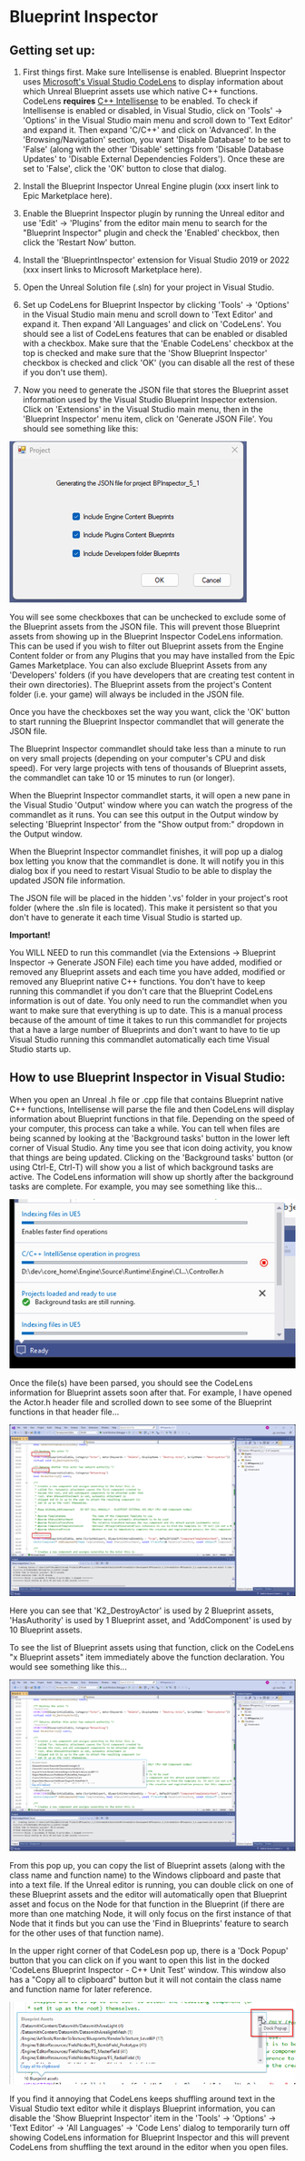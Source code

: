 
# Blueprint Inspector


## Getting set up:

1. First things first.  Make sure Intellisense is enabled.  Blueprint Inspector uses [Microsoft's Visual Studio CodeLens](https://learn.microsoft.com/en-us/visualstudio/ide/find-code-changes-and-other-history-with-codelens?view=vs-2022) to display information about which Unreal Blueprint assets use which native C++ functions.  CodeLens **requires** [C++ Intellisense](https://learn.microsoft.com/en-us/visualstudio/ide/visual-cpp-intellisense?view=vs-2022) to be enabled.  To check if Intellisense is enabled or disabled, in Visual Studio, click on 'Tools' -> 'Options' in the Visual Studio main menu and scroll down to 'Text Editor' and expand it.  Then expand 'C/C++' and click on 'Advanced'.  In the 'Browsing/Navigation' section, you want 'Disable Database' to be set to 'False' (along with the other 'Disable' settings from 'Disable Database Updates' to 'Disable External Dependencies Folders').  Once these are set to 'False', click the 'OK' button to close that dialog.

2. Install the Blueprint Inspector Unreal Engine plugin (xxx insert link to Epic Marketplace here).

3. Enable the Blueprint Inspector plugin by running the Unreal editor and use 'Edit' -> 'Plugins' from the editor main menu to search for the "Blueprint Inspector" plugin and check the 'Enabled' checkbox, then click the 'Restart Now' button.

4. Install the 'BlueprintInspector' extension for Visual Studio 2019 or 2022 (xxx insert links to Microsoft Marketplace here).

5. Open the Unreal Solution file (.sln) for your project in Visual Studio.

6. Set up CodeLens for Blueprint Inspector by clicking 'Tools' -> 'Options' in the Visual Studio main menu and scroll down to 'Text Editor' and expand it.  Then expand 'All Languages' and click on 'CodeLens'.  You should see a list of CodeLens features that can be enabled or disabled with a checkbox.  Make sure that the
'Enable CodeLens' checkbox at the top is checked and make sure that the 'Show Blueprint Inspector' checkbox is checked and click 'OK' (you can disable all the rest of these if you don't use them).

7. Now you need to generate the JSON file that stores the Blueprint asset information used by the Visual Studio Blueprint Inspector extension.  Click on 'Extensions' in the Visual Studio main menu, then in the 'Blueprint Inspector' menu item, click on 'Generate JSON File'.  You should see something like this:

![GenerateJsonFile](https://raw.githubusercontent.com/botman99/BlueprintInspector/master/images/GenerateJsonFile.png)

You will see some checkboxes that can be unchecked to exclude some of the Blueprint assets from the JSON file.  This will prevent those Blueprint assets from showing up in the Blueprint Inspector CodeLens information.  This can be used if you wish to filter out Blueprint assets from the Engine Content folder or from any Plugins that you may have installed from the Epic Games Marketplace.  You can also exclude Blueprint Assets from any 'Developers' folders (if you have developers that are creating test content in their own directories).  The Blueprint assets from the project's Content folder (i.e. your game) will always be included in the JSON file.

Once you have the checkboxes set the way you want, click the 'OK' button to start running the Blueprint Inspector commandlet that will generate the JSON file.

The Blueprint Inspector commandlet should take less than a minute to run on very small projects (depending on your computer's CPU and disk speed).  For very large projects with tens of thousands of Blueprint assets, the commandlet can take 10 or 15 minutes to run (or longer).

When the Blueprint Inspector commandlet starts, it will open a new pane in the Visual Studio 'Output' window where you can watch the progress of the commandlet as it runs.  You can see this output in the Output window by selecting 'Blueprint Inspector' from the "Show output from:" dropdown in the Output window.

When the Blueprint Inspector commandlet finishes, it will pop up a dialog box letting you know that the commandlet is done.  It will notify you in this dialog box if you need to restart Visual Studio to be able to display the updated JSON file information.

The JSON file will be placed in the hidden '.vs' folder in your project's root folder (where the .sln file is located).  This make it persistent so that you don't have to generate it each time Visual Studio is started up.


**Important!**

You WILL NEED to run this commandlet (via the Extensions -> Blueprint Inspector -> Generate JSON File) each time you have added, modified or removed any Blueprint assets and each time you have added, modified or removed any Blueprint native C++ functions.  You don't have to keep running this commandlet if you don't care that the Blueprint CodeLens information is out of date.  You only need to run the commandlet when you want to make sure that everything is up to date.  This is a manual process because of the amount of time it takes to run this commandlet for projects that a have a large number of Blueprints and don't want to have to tie up Visual Studio running this commandlet automatically each time Visual Studio starts up.

## How to use Blueprint Inspector in Visual Studio:

When you open an Unreal .h file or .cpp file that contains Blueprint native C++ functions, Intellisense will parse the file and then CodeLens will display information about Blueprint functions in that file.  Depending on the speed of your computer, this process can take a while.  You can tell when files are being scanned by looking at the 'Background tasks' button in the lower left corner of Visual Studio.  Any time you see that icon doing activity, you know that things are being updated.  Clicking on the 'Background tasks' button (or using Ctrl-E, Ctrl-T) will show you a list of which background tasks are active.  The CodeLens information will show up shortly after the background tasks are complete.  For example, you may see something like this...

![BackgroundTasks](https://raw.githubusercontent.com/botman99/BlueprintInspector/master/images/BackgroundTasks.png)

Once the file(s) have been parsed, you should see the CodeLens information for Blueprint assets soon after that.  For example, I have opened the Actor.h header file and scrolled down to see some of the Blueprint functions in that header file...

![BlueprintInspector_1](https://raw.githubusercontent.com/botman99/BlueprintInspector/master/images/BlueprintInspector_1.png)

Here you can see that 'K2_DestroyActor' is used by 2 Blueprint assets, 'HasAuthority' is used by 1 Blueprint asset, and 'AddComponent' is used by 10 Blueprint assets.

To see the list of Blueprint assets using that function, click on the CodeLens "x Blueprint assets" item immediately above the function declaration.  You would see something like this...

![BlueprintInspector_2](https://raw.githubusercontent.com/botman99/BlueprintInspector/master/images/BlueprintInspector_2.png)

From this pop up, you can copy the list of Blueprint assets (along with the class name and function name) to the Windows clipboard and paste that into a text file.  If the Unreal editor is running, you can double click on one of these Blueprint assets and the editor will automatically open that Blueprint asset and focus on the Node for that function in the Blueprint (if there are more than one matching Node, it will only focus on the first instance of that Node that it finds but you can use the 'Find in Blueprints' feature to search for the other uses of that function name).

In the upper right corner of that CodeLesn pop up, there is a 'Dock Popup' button that you can click on if you want to open this list in the docked 'CodeLens Blueprint Inspector - C++ Unit Test' window.  This window also has a "Copy all to clipboard" button but it will not contain the class name and function name for later reference.

![BlueprintInspector_3](https://raw.githubusercontent.com/botman99/BlueprintInspector/master/images/BlueprintInspector_3.png)

If you find it annoying that CodeLens keeps shuffling around text in the Visual Studio text editor while it displays Blueprint information, you can disable the 'Show Blueprint Inspector' item in the 'Tools' -> 'Options' -> 'Text Editor' -> 'All Languages' -> 'Code Lens' dialog to temporarily turn off showing CodeLens information for Blueprint Inspector and this will prevent CodeLens from shuffling the text around in the editor when you open files.
